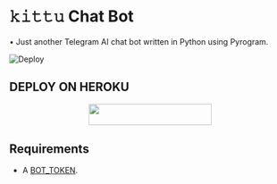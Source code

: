 # 𝚔𝚒𝚝𝚝𝚞 Chat Bot
• Just another Telegram AI chat bot written in Python using Pyrogram.


![Deploy](https://telegra.ph//file/28839eaf1d33f254a6b03.png)

## DEPLOY ON HEROKU

<p align="center"><a href="https://heroku.com/deploy?template=https://github.com/cat-of-tg/Chat-Bot"> <img src="https://img.shields.io/badge/Deploy%20To%20Heroku-grey?style=for-the-badge&logo=heroku" width="220" height="38.45"/></a></p>

## Requirements

- A [BOT_TOKEN](https://t.me/botfather).
